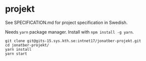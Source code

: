 # projekt

See SPECIFICATION.md for project specification in Swedish.

Needs `yarn` package manager. Install with `npm install -g yarn`.

```
git clone git@gits-15.sys.kth.se:intnet17/jonatber-projekt.git
cd jonatber-projekt/
yarn install
yarn start  
```
